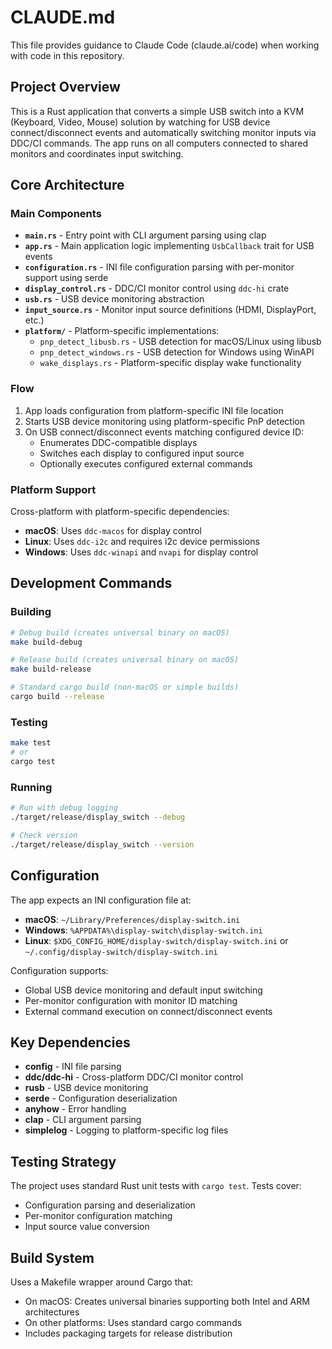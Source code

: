 # CLAUDE.md

This file provides guidance to Claude Code (claude.ai/code) when working with code in this repository.

## Project Overview

This is a Rust application that converts a simple USB switch into a KVM (Keyboard, Video, Mouse) solution by watching for USB device connect/disconnect events and automatically switching monitor inputs via DDC/CI commands. The app runs on all computers connected to shared monitors and coordinates input switching.

## Core Architecture

### Main Components

- **`main.rs`** - Entry point with CLI argument parsing using clap
- **`app.rs`** - Main application logic implementing `UsbCallback` trait for USB events
- **`configuration.rs`** - INI file configuration parsing with per-monitor support using serde
- **`display_control.rs`** - DDC/CI monitor control using `ddc-hi` crate
- **`usb.rs`** - USB device monitoring abstraction
- **`input_source.rs`** - Monitor input source definitions (HDMI, DisplayPort, etc.)
- **`platform/`** - Platform-specific implementations:
  - `pnp_detect_libusb.rs` - USB detection for macOS/Linux using libusb
  - `pnp_detect_windows.rs` - USB detection for Windows using WinAPI
  - `wake_displays.rs` - Platform-specific display wake functionality

### Flow

1. App loads configuration from platform-specific INI file location
2. Starts USB device monitoring using platform-specific PnP detection
3. On USB connect/disconnect events matching configured device ID:
   - Enumerates DDC-compatible displays
   - Switches each display to configured input source
   - Optionally executes configured external commands

### Platform Support

Cross-platform with platform-specific dependencies:
- **macOS**: Uses `ddc-macos` for display control
- **Linux**: Uses `ddc-i2c` and requires i2c device permissions
- **Windows**: Uses `ddc-winapi` and `nvapi` for display control

## Development Commands

### Building
```bash
# Debug build (creates universal binary on macOS)
make build-debug

# Release build (creates universal binary on macOS)
make build-release

# Standard cargo build (non-macOS or simple builds)
cargo build --release
```

### Testing
```bash
make test
# or
cargo test
```

### Running
```bash
# Run with debug logging
./target/release/display_switch --debug

# Check version
./target/release/display_switch --version
```

## Configuration

The app expects an INI configuration file at:
- **macOS**: `~/Library/Preferences/display-switch.ini`
- **Windows**: `%APPDATA%\display-switch\display-switch.ini`
- **Linux**: `$XDG_CONFIG_HOME/display-switch/display-switch.ini` or `~/.config/display-switch/display-switch.ini`

Configuration supports:
- Global USB device monitoring and default input switching
- Per-monitor configuration with monitor ID matching
- External command execution on connect/disconnect events

## Key Dependencies

- **config** - INI file parsing
- **ddc/ddc-hi** - Cross-platform DDC/CI monitor control
- **rusb** - USB device monitoring
- **serde** - Configuration deserialization
- **anyhow** - Error handling
- **clap** - CLI argument parsing
- **simplelog** - Logging to platform-specific log files

## Testing Strategy

The project uses standard Rust unit tests with `cargo test`. Tests cover:
- Configuration parsing and deserialization
- Per-monitor configuration matching
- Input source value conversion

## Build System

Uses a Makefile wrapper around Cargo that:
- On macOS: Creates universal binaries supporting both Intel and ARM architectures
- On other platforms: Uses standard cargo commands
- Includes packaging targets for release distribution